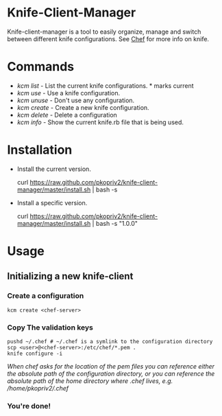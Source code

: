 # Knife-Client-Manager

Knife-client-manager is a tool to easily organize, manage and switch 
between different knife configurations. See [Chef](http://www.opscode.com/chef/)
for more info on knife.


# Commands 

* *kcm list* - List the current knife configurations. * marks current
* *kcm use* - Use a knife configuration.
* *kcm unuse* - Don't use any configuration. 
* *kcm create* - Create a new knife configuration.
* *kcm delete* - Delete a configuration
* *kcm info* - Show the current knife.rb file that is being used.

# Installation

* Install the current version.
	
	curl https://raw.github.com/pkopriv2/knife-client-manager/master/install.sh | bash -s 

* Install a specific version.

	curl https://raw.github.com/pkopriv2/knife-client-manager/master/install.sh | bash -s "1.0.0"

# Usage

## Initializing a new knife-client

### Create a configuration

	kcm create <chef-server>

### Copy The validation keys

	pushd ~/.chef # ~/.chef is a symlink to the configuration directory
	scp <user>@<chef-server>:/etc/chef/*.pem . 
	knife configure -i 

_When chef asks for the location of the pem files you can reference 
either the absolute path of the configuration directory, or 
you can reference the absolute path of the home directory where 
.chef lives, e.g. /home/pkopriv2/.chef_

### You're done!
